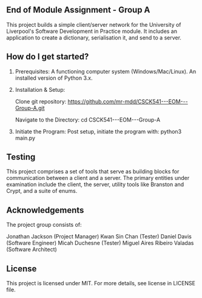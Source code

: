 **End of Module Assignment - Group A**
------ 

This project builds a simple client/server network for the University of Liverpool's Software Development in Practice module.
It includes an application to create a dictionary, serialisation it, and send to a server.


**How do I get started?**
------
1. Prerequisites:
A functioning computer system (Windows/Mac/Linux).
An installed version of Python 3.x.

2. Installation & Setup:

   Clone git repository: https://github.com/mr-mdd/CSCK541---EOM---Group-A.git

   Navigate to the Directory: cd CSCK541---EOM---Group-A

3. Initiate the Program:
Post setup, initiate the program with: python3 main.py


**Testing**
------
This project comprises a set of tools that serve as building blocks for communication between a client and a server. The primary entities under examination include the client, the server, utility tools like Branston and Crypt, and a suite of enums.


**Acknowledgements**
------
The project group consists of:

Jonathan Jackson (Project Manager)
Kwan Sin Chan (Tester)
Daniel Davis (Software Engineer)
Micah Duchesne (Tester)
Miguel Aires Ribeiro Valadas (Software Architect)

**License**
------
This project is licensed under MIT.
For more details, see license in LICENSE file.
